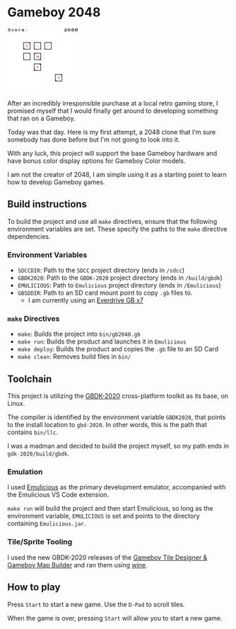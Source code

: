 # Gameboy 2048

![Gameboy 2048](./img/screenshots/04_v1_0_0_release_photo.png)

After an incredibly irresponsible purchase at a local retro gaming store, I
promised myself that I would finally get around to developing something that
ran on a Gameboy.

Today was that day. Here is my first attempt, a 2048 clone that I'm sure
somebody has done before but I'm not going to look into it.

With any luck, this project will support the base Gameboy hardware and have
bonus color display options for Gameboy Color models.

I am not the creator of 2048, I am simple using it as a starting point to
learn how to develop Gameboy games.

## Build instructions
To build the project and use all `make` directives, ensure that the
following environment variables are set. These specify the paths to
the `make` directive dependencies.

### Environment Variables

- `SDCCDIR`: Path to the `SDCC` project directory (ends in `/sdcc`)
- `GBDK2020`: Path to the `GBDK-2020` project directory (ends in `/build/gbdk`)
- `EMULICIOUS`: Path to `Emulicious` project directory (ends in `/Emulicious`)
- `GBSDDIR`: Path to an SD card mount point to copy `.gb` files to.
    - I am currently using an [Everdrive GB x7](https://krikzz.com/our-products/cartridges/edgbx7.html)

### `make` Directives
- `make`: Builds the project into `bin/gb2048.gb`
- `make run`: Builds the product and launches it in `Emulicious`
- `make deploy`: Builds the product and copies the `.gb` file to an SD Card
- `make clean`: Removes build files in `bin/`

## Toolchain
This project is utilizing the [GBDK-2020](https://github.com/gbdk-2020/gbdk-2020)
cross-platform toolkit as its base, on Linux.

The compiler is identified by the environment variable `GBDK2020`, that
points to the install location to `gbd-2020`. In other words, this is the path
that contains `bin/llc`.

I was a madman and decided to build the project myself, so my path ends in
`gdk-2020/build/gbdk`.

### Emulation
I used [Emulicious](https://emulicious.net/) as the primary development 
emulator, accompanied with the Emulicious VS Code extension.

`make run` will build the project and then start Emulicious, so long as the 
environment variable, `EMULICIOUS` is set and points to the directory
containing `Emulicious.jar`.

### Tile/Sprite Tooling
I used the new GBDK-2020 releases of the
[Gameboy Tile Designer & Gameboy Map Builder](https://github.com/gbdk-2020/GBTD_GBMB)
and ran them using [wine](https://www.winehq.org/).

## How to play
Press `Start` to start a new game. Use the `D-Pad` to scroll tiles.

When the game is over, pressing `Start` will allow you to start a new
game.